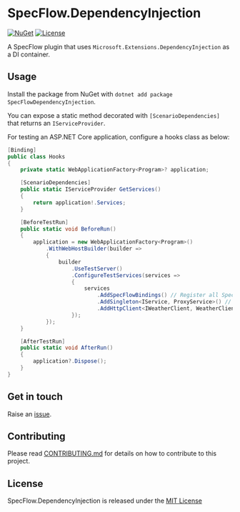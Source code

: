 # SpecFlow.DependencyInjection

[![NuGet](https://img.shields.io/nuget/v/SpecFlowDependencyInjection?style=for-the-badge)](https://www.nuget.org/packages/SpecFlowDependencyInjection) [![License](https://img.shields.io/github/license/robertcoltheart/specflow-dependency-injection?style=for-the-badge)](https://github.com/robertcoltheart/specflow-dependency-injection/blob/master/LICENSE)

A SpecFlow plugin that uses `Microsoft.Extensions.DependencyInjection` as a DI container.

## Usage
Install the package from NuGet with `dotnet add package SpecFlowDependencyInjection`.

You can expose a static method decorated with `[ScenarioDependencies]` that returns an `IServiceProvider`.

For testing an ASP.NET Core application, configure a hooks class as below:

```csharp
[Binding]
public class Hooks
{
    private static WebApplicationFactory<Program>? application;

    [ScenarioDependencies]
    public static IServiceProvider GetServices()
    {
        return application!.Services;
    }

    [BeforeTestRun]
    public static void BeforeRun()
    {
        application = new WebApplicationFactory<Program>()
            .WithWebHostBuilder(builder =>
            {
                builder
                    .UseTestServer()
                    .ConfigureTestServices(services =>
                    {
                        services
                            .AddSpecFlowBindings() // Register all SpecFlow bindings classes
                            .AddSingleton<IService, ProxyService>() // Register any services that should be mocked
                            .AddHttpClient<IWeatherClient, WeatherClient>(); // Register an HTTP client
                    });
            });
    }

    [AfterTestRun]
    public static void AfterRun()
    {
        application?.Dispose();
    }
}
```

## Get in touch
Raise an [issue](https://github.com/robertcoltheart/specflow-dependency-injection/issues).

## Contributing
Please read [CONTRIBUTING.md](CONTRIBUTING.md) for details on how to contribute to this project.

## License
SpecFlow.DependencyInjection is released under the [MIT License](LICENSE)
